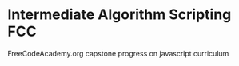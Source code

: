 # Intermediate Algorithm Scripting FCC
 FreeCodeAcademy.org capstone progress on javascript curriculum
